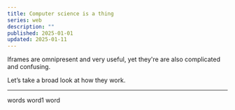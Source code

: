 ```yaml
---
title: Computer science is a thing
series: web
description: ""
published: 2025-01-01
updated: 2025-01-11
---
```


Iframes are omnipresent and very useful, yet they're are also complicated and confusing.

Let’s take a broad look at how they work.

---

words word1 word
